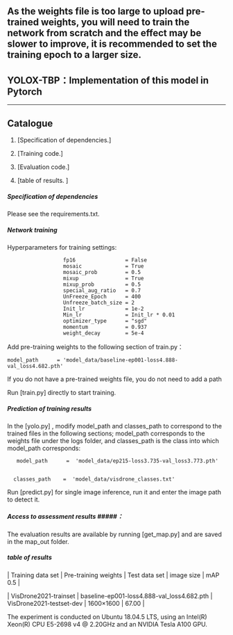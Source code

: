 
## As the weights file is too large to upload pre-trained weights, you will need to train the network from scratch and the effect may be slower to improve, it is recommended to set the training epoch to a larger size.


## YOLOX-TBP：Implementation of this model in Pytorch
---

## Catalogue

1. [Specification of dependencies.]

2. [Training code.]

3. [Evaluation code.]

4. [table of results. ]



##### Specification of dependencies #####

Please see the requirements.txt.



##### Network training #####


Hyperparameters for training settings:   
   
                      fp16                = False
                      mosaic              = True
                      mosaic_prob         = 0.5
                      mixup               = True
                      mixup_prob          = 0.5
                      special_aug_ratio   = 0.7
                      UnFreeze_Epoch      = 400
                      Unfreeze_batch_size = 2
                      Init_lr             = 1e-2
                      Min_lr              = Init_lr * 0.01
                      optimizer_type      = "sgd"
                      momentum            = 0.937
                      weight_decay        = 5e-4

Add pre-training weights to the following section of train.py：

    model_path      = 'model_data/baseline-ep001-loss4.888-val_loss4.682.pth' 

If you do not have a pre-trained weights file, you do not need to add a path

Run [train.py] directly to start training.   



##### Prediction of training results ##### 


In the [yolo.py] , modify model_path and classes_path to correspond to the trained files in the following sections; model_path corresponds to the weights file under the logs folder, and classes_path is the class into which model_path corresponds:
           
       model_path      =  'model_data/ep215-loss3.735-val_loss3.773.pth'


      classes_path    =  'model_data/visdrone_classes.txt'


Run  [predict.py]  for single image inference, run it and enter the image path to detect it.



##### Access to assessment results #####：  

The evaluation results are available by running [get_map.py] and are saved in the map_out folder.



##### table of results #####

|       Training data set      |                  Pre-training weights               |         Test data set       |  image size | mAP 0.5 |


|    VisDrone2021-trainset     |       baseline-ep001-loss4.888-val_loss4.682.pth    |    VisDrone2021-testset-dev |  1600×1600  |   67.00  |




The experiment is conducted on Ubuntu 18.04.5 LTS, using an Intel(R) Xeon(R) CPU E5-2698 v4 @ 2.20GHz and an NVIDIA Tesla A100 GPU. 
